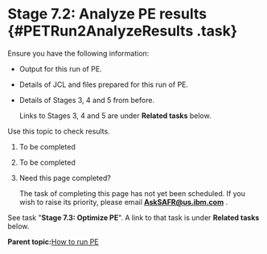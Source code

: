 # Stage 7.2: Analyze PE results {#PETRun2AnalyzeResults .task}

Ensure you have the following information:

-   Output for this run of PE.
-   Details of JCL and files prepared for this run of PE.
-   Details of Stages 3, 4 and 5 from before.

    Links to Stages 3, 4 and 5 are under **Related tasks** below.


Use this topic to check results.

1.  To be completed

2.  To be completed

3.  Need this page completed?

    The task of completing this page has not yet been scheduled. If you wish to raise its priority, please email **AskSAFR@us.ibm.com** .


See task "**Stage 7.3: Optimize PE**". A link to that task is under **Related tasks** below.

**Parent topic:**[How to run PE](../html/AAR531PMRun.md)

